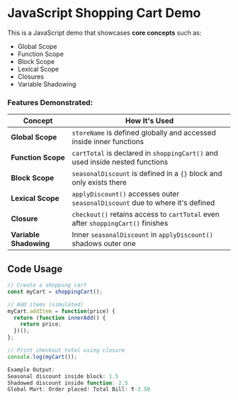 #  JavaScript Shopping Cart Demo

This is a JavaScript demo that showcases **core concepts** such as:

- Global Scope
- Function Scope
- Block Scope
- Lexical Scope
- Closures
- Variable Shadowing

###  Features Demonstrated:

| Concept             | How It's Used                                                                 |
|---------------------|--------------------------------------------------------------------------------|
|  **Global Scope**     | `storeName` is defined globally and accessed inside inner functions          |
|  **Function Scope**   | `cartTotal` is declared in `shoppingCart()` and used inside nested functions |
|  **Block Scope**      | `seasonalDiscount` is defined in a `{}` block and only exists there          |
|  **Lexical Scope**    | `applyDiscount()` accesses outer `seasonalDiscount` due to where it's defined |
|  **Closure**          | `checkout()` retains access to `cartTotal` even after `shoppingCart()` finishes |
|  **Variable Shadowing** | Inner `seasonalDiscount` in `applyDiscount()` shadows outer one               |


##  Code Usage

```js
// Create a shopping cart
const myCart = shoppingCart();

// Add items (simulated)
myCart.addItem = function(price) {
  return (function innerAdd() {
    return price;
  })();
};

// Print checkout total using closure
console.log(myCart());

Example Output:
Seasonal discount inside block: 1.5
Shadowed discount inside function: 2.5
Global Mart: Order placed! Total Bill: ₹-3.50
